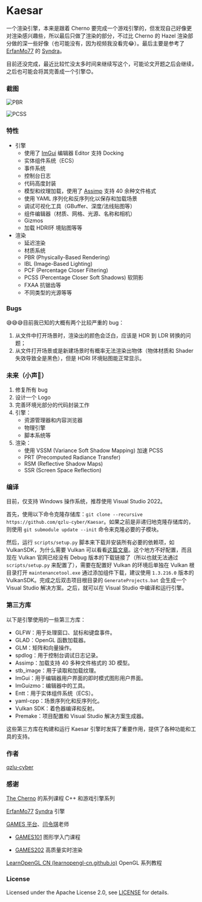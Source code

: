# Kaesar
一个渲染引擎，本来是跟着 Cherno 要完成一个游戏引擎的，但发现自己好像更对渲染感兴趣些，所以最后只做了渲染的部分，不过比 Cherno 的 Hazel 渲染部分做的深一些好像（也可能没有，因为视频我没看完😂）。最后主要是参考了 [ErfanMo77](https://github.com/ErfanMo77) 的 [Syndra](https://github.com/ErfanMo77/Syndra)。

目前还没完成，最近比较忙没太多时间来继续写这个，可能论文开题之后会继续，之后也可能会将其完善成一个引擎😊。

### 截图

![PBR](https://cdn.jsdelivr.net/gh/qzlu-cyber/PicgoLib@main/images/202309151956224.png)

![PCSS](https://cdn.jsdelivr.net/gh/qzlu-cyber/PicgoLib@main/images/202309151959453.png)

### 特性

- 引擎
  - 使用了 [ImGui](https://github.com/ocornut/imgui) 编辑器 Editor 支持 Docking
  - 实体组件系统（ECS）
  - 事件系统
  - 控制台日志
  - 代码高度封装
  - 模型和纹理加载，使用了 [Assimp](https://github.com/assimp/assimp) 支持 40 余种文件格式
  - 使用 YAML 序列化和反序列化以保存和加载场景
  - 调试可视化工具（GBuffer、深度/法线贴图等）
  - 组件编辑器（材质、网格、光源、名称和相机）
  - Gizmos
  - 加载 HDRI环 境贴图等等
- 渲染
  - 延迟渲染
  - 材质系统
  - PBR (Physically-Based Rendering)
  - IBL (Image-Based Lighting)
  - PCF (Percentage Closer Filtering)
  - PCSS (Percentage Closer Soft Shadows) 软阴影
  - FXAA 抗锯齿等
  - 不同类型的光源等等

### Bugs

😅😅😅目前我已知的大概有两个比较严重的 bug：

1. 从文件中打开场景时，渲染出的颜色会泛白，应该是 HDR 到 LDR 转换的问题；
2. 从文件打开场景或是新建场景时有概率无法渲染出物体（物体材质和 Shader 失效导致全是黑色），但是 HDRI 环境贴图能正常显示。

### 未来（小声🤫）

1. 修复所有 bug
2. 设计一个 Logo
3. 完善环境光部分的代码封装工作
4. 引擎：
   - 资源管理器和内容浏览器
   - 物理引擎
   - 脚本系统等
5. 渲染：
   - 使用 VSSM (Variance Soft Shadow Mapping) 加速 PCSS
   - PRT (Precomputed Radiance Transfer)
   - RSM (Reflective Shadow Maps)
   - SSR (Screen Space Reflection)

### 编译

目前，仅支持 Windows 操作系统，推荐使用 Visual Studio 2022。

首先，使用以下命令克隆存储库：`git clone --recursive https://github.com/qzlu-cyber/Kaesar`。如果之前是非递归地克隆存储库的，则使用 `git submodule update --init` 命令来克隆必要的子模块。

然后，运行 `scripts/setup.py` 脚本来下载并安装所有必要的依赖项，如 VulkanSDK，为什么需要 Vulkan 可以看看[这篇文章](https://blog.csdn.net/alexhu2010q/article/details/126233020)。这个地方不好配置，而且现在 Vulkan 官网已经没有 Debug 版本的下载链接了（所以也就无法通过 `scripts/setup.py`  来配置了），需要在配置好 Vulkan 的环境后单独在 Vulkan 根目录打开 `maintenancetool.exe` 通过添加组件下载，建议使用 `1.3.216.0` 版本的 VulkanSDK。完成之后双击项目根目录的 `GenerateProjects.bat` 会生成一个 Visual Studio 解决方案。之后，就可以在 Visual Studio 中编译和运行引擎。

### 第三方库

以下是引擎使用的一些第三方库：

- GLFW：用于处理窗口、鼠标和键盘事件。
- GLAD：OpenGL 函数加载器。
- GLM：矩阵和向量操作。
- spdlog：用于控制台调试日志记录。
- Assimp：加载支持 40 多种文件格式的 3D 模型。
- stb_image：用于读取和加载纹理。
- ImGui：用于编辑器用户界面的即时模式图形用户界面。
- ImGuizmo：编辑器中的工具。
- Entt：用于实体组件系统（ECS）。
- yaml-cpp：场景序列化和反序列化。
- Vulkan SDK：着色器编译和反射。
- Premake：项目配置和 Visual Studio 解决方案生成器。

这些第三方库在构建和运行 Kaesar 引擎时发挥了重要作用，提供了各种功能和工具的支持。

### 作者

[qzlu-cyber](https://github.com/qzlu-cyber)

### 感谢

[The Cherno](https://github.com/TheCherno) 的系列课程 C++ 和游戏引擎系列

[ErfanMo77](https://github.com/ErfanMo77) [Syndra](https://github.com/ErfanMo77/Syndra) 引擎

[GAMES 平台](https://games-cn.org/)、[闫令琪](http://sites.cs.ucsb.edu/~lingqi/)老师

- [GAMES101](https://www.bilibili.com/video/BV1X7411F744/) 图形学入门课程

- [GAMES202](https://www.bilibili.com/video/BV1YK4y1T7yY/) 高质量实时渲染

[LearnOpenGL CN (learnopengl-cn.github.io)](https://learnopengl-cn.github.io/) OpenGL 系列教程

### License

Licensed under the Apache License 2.0, see [LICENSE](https://github.com/qzlu-cyber/Kaesar/blob/main/LICENSE) for details.

